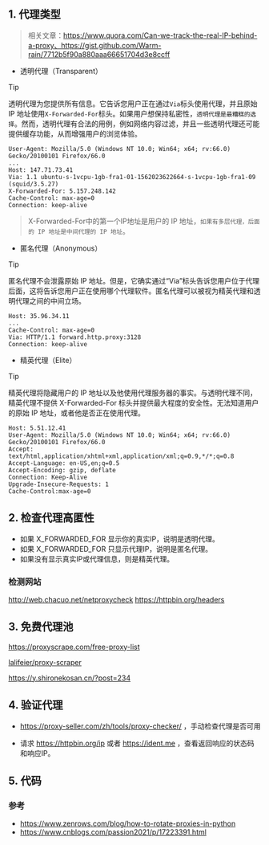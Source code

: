 ## 1. 代理类型
  
> 相关文章：https://www.quora.com/Can-we-track-the-real-IP-behind-a-proxy、https://gist.github.com/Warm-rain/7712b5f90a880aaa66651704d3e8ccff

- 透明代理（Transparent）

> [!TIP]  
> 透明代理为您提供所有信息。它告诉您用户正在通过`Via`标头使用代理，并且原始 IP 地址使用`X-Forwarded-For`标头。如果用户想保持私密性，`透明代理是最糟糕的选择`。然而，透明代理有合法的用例，例如网络内容过滤，并且一些透明代理还可能提供缓存功能，从而增强用户的浏览体验。

```
User-Agent: Mozilla/5.0 (Windows NT 10.0; Win64; x64; rv:66.0) Gecko/20100101 Firefox/66.0 
... 
Host: 147.71.73.41 
Via: 1.1 ubuntu-s-1vcpu-1gb-fra1-01-1562023622664-s-1vcpu-1gb-fra1-09 (squid/3.5.27) 
X-Forwarded-For: 5.157.248.142
Cache-Control: max-age=0
Connection: keep-alive
```

> X-Forwarded-For中的第一个IP地址是用户的 IP 地址，`如果有多层代理，后面的 IP 地址是中间代理的 IP 地址`。


- 匿名代理（Anonymous）

> [!TIP]  
> 匿名代理不会泄露原始 IP 地址。但是，它确实通过“Via”标头告诉您用户位于代理后面，这将告诉您用户正在使用哪个代理软件。匿名代理可以被视为精英代理和透明代理之间的中间立场。

```
Host: 35.96.34.11 
... 
Cache-Control: max-age=0 
Via: HTTP/1.1 forward.http.proxy:3128 
Connection: keep-alive 
```


- 精英代理（Elite）

> [!TIP]  
> 精英代理将隐藏用户的 IP 地址以及他使用代理服务器的事实。与透明代理不同，精英代理不提供 X-Forwarded-For 标头并提供最大程度的安全性。无法知道用户的原始 IP 地址，或者他是否正在使用代理。

```
Host: 5.51.12.41 
User-Agent: Mozilla/5.0 (Windows NT 10.0; Win64; x64; rv:66.0) Gecko/20100101 Firefox/66.0 
Accept: text/html,application/xhtml+xml,application/xml;q=0.9,*/*;q=0.8 
Accept-Language: en-US,en;q=0.5 
Accept-Encoding: gzip, deflate 
Connection: Keep-Alive 
Upgrade-Insecure-Requests: 1 
Cache-Control:max-age=0 
```


## 2. 检查代理高匿性

- 如果 X_FORWARDED_FOR 显示你的真实IP，说明是透明代理。
- 如果 X_FORWARDED_FOR 只显示代理IP，说明是匿名代理。
- 如果没有显示真实IP或代理信息，则是精英代理。

### 检测网站
http://web.chacuo.net/netproxycheck
https://httpbin.org/headers



## 3. 免费代理池

https://proxyscrape.com/free-proxy-list

[lalifeier/proxy-scraper](https://github.com/lalifeier/proxy-scraper)

https://y.shironekosan.cn/?post=234


## 4. 验证代理

- https://proxy-seller.com/zh/tools/proxy-checker/ ，手动检查代理是否可用

- 请求 https://httpbin.org/ip 或者 https://ident.me ，查看返回响应的状态码和响应IP。


## 5. 代码

### 参考
- https://www.zenrows.com/blog/how-to-rotate-proxies-in-python
- https://www.cnblogs.com/passion2021/p/17223391.html


